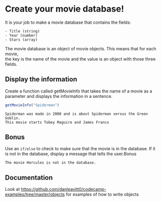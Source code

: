 # Create your movie database!

It is your job to make a movie database that contains the fields:

    - Title (string)
    - Year (number)
    - Stars (array)

The movie database is an object of movie objects. This means that for each movie,  
the key is the name of the movie and the value is an object with those three fields.

## Display the information

Create a function called getMovieInfo that takes the name of a movie as a parameter
and displays the information in a sentence.

```js
getMovieInfo("Spiderman")
```

```
Spiderman was made in 2000 and is about Spiderman versus the Green Goblin.
This movie starts Tobey Maguire and James Franco
```

## Bonus

Use an `if/else` to check to make sure that the movie is in the database. If it
is not in the database, display a message that tells the user.Bonus

```
The movie Hercules is not in the database.
```

## Documentation
Look at https://github.com/danleavitt0/codecamp-examples/tree/master/objects for examples of how to write objects
